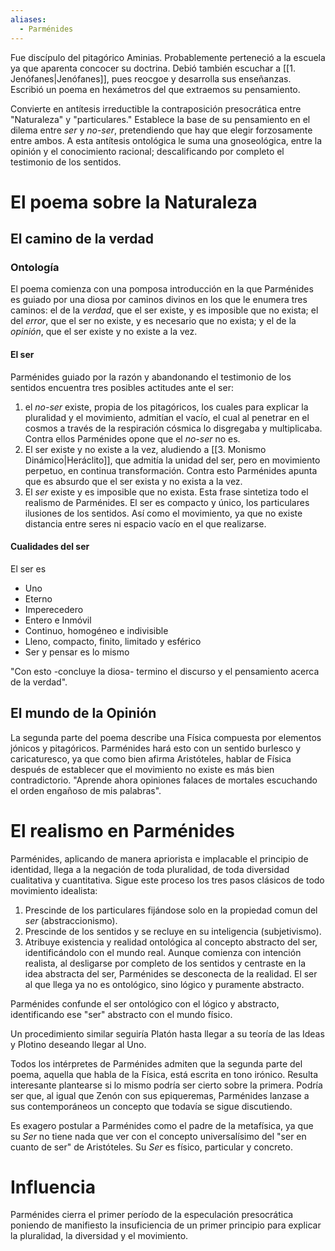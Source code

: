 ```yaml
---
aliases:
  - Parménides
---
```


Fue discípulo del pitagórico Aminias. Probablemente perteneció a la escuela ya que aparenta concocer su doctrina. Debió también escuchar a [[1. Jenófanes|Jenófanes]], pues reocgoe y desarrolla sus enseñanzas. Escribió un poema en hexámetros del que extraemos su pensamiento.

Convierte en antítesis irreductible la contraposición presocrática entre "Naturaleza" y "particulares." Establece la base de su pensamiento en el dilema entre *ser* y *no-ser*, pretendiendo que hay que elegir forzosamente entre ambos. A esta antítesis ontológica le suma una gnoseológica, entre la opinión y el conocimiento racional; descalificando por completo el testimonio de los sentidos.

# El poema sobre la Naturaleza
## El camino de la verdad
### Ontología

El poema comienza con una pomposa introducción en la que Parménides es guiado por una diosa por caminos divinos en los que le enumera tres caminos: el de la *verdad*, que el ser existe, y es imposible que no exista; el del *error*, que el ser no existe, y es necesario que no exista; y el de la *opinión*, que el ser existe y no existe a la vez.

#### El ser

Parménides guiado por la razón y abandonando el testimonio de los sentidos encuentra tres posibles actitudes ante el ser:
1. el *no-ser* existe, propia de los pitagóricos, los cuales para explicar la pluralidad y el movimiento, admitían el vacío, el cual al penetrar en el cosmos a través de la respiración cósmica lo disgregaba y multiplicaba. Contra ellos Parménides opone que el *no-ser* no es.
2. El ser existe y no existe a la vez, aludiendo a [[3. Monismo Dinámico|Heráclito]], que admitía la unidad del ser, pero en movimiento perpetuo, en continua transformación. Contra esto Parménides apunta que es absurdo que el ser exista y no exista a la vez.
3. El *ser* existe y es imposible que no exista. Esta frase sintetiza todo el realismo de Parménides. El ser es compacto y único, los particulares ilusiones de los sentidos. Así como el movimiento, ya que no existe distancia entre seres ni espacio vacío en el que realizarse.

#### Cualidades del ser

El ser es 
- Uno
- Eterno
- Imperecedero
- Entero e Inmóvil
- Continuo, homogéneo e indivisible
- Lleno, compacto, finito, limitado y esférico
- Ser y pensar es lo mismo

"Con esto -concluye la diosa- termino el discurso y el pensamiento acerca de la verdad".
## El mundo de la Opinión

La segunda parte del poema describe una Física compuesta por elementos jónicos y pitagóricos. Parménides hará esto con un sentido burlesco y caricaturesco, ya que como bien afirma Aristóteles, hablar de Física después de establecer que el movimiento no existe es más bien contradictorio. "Aprende ahora opiniones falaces de mortales escuchando el orden engañoso de mis palabras".

# El realismo en Parménides

Parménides, aplicando de manera apriorista e implacable el principio de identidad, llega a la negación de toda pluralidad, de toda diversidad cualitativa y cuantitativa. Sigue este proceso los tres pasos clásicos de todo movimiento idealista:
1. Prescinde de los particulares fijándose solo en la propiedad comun del *ser* (abstraccionismo).
2. Prescinde de los sentidos y se recluye en su inteligencia (subjetivismo).
3. Atribuye existencia y realidad ontológica al concepto abstracto del ser, identificándolo con el mundo real.
Aunque comienza con intención realista, al desligarse por completo de los sentidos y centraste en la idea abstracta del ser, Parménides se desconecta de la realidad. El ser al que llega ya no es ontológico, sino lógico y puramente abstracto.

Parménides confunde el ser ontológico con el lógico y abstracto, identificando ese "ser" abstracto con el mundo físico.

Un procedimiento similar seguiría Platón hasta llegar a su teoría de las Ideas y Plotino deseando llegar al Uno.

Todos los intérpretes de Parménides admiten que la segunda parte del poema, aquella que habla de la Física, está escrita en tono irónico. Resulta interesante plantearse si lo mismo podría ser cierto sobre la primera. Podría ser que, al igual que Zenón con sus epiqueremas, Parménides lanzase a sus contemporáneos un concepto que todavía se sigue discutiendo.

Es exagero postular a Parménides como el padre de la metafísica, ya que su *Ser* no tiene nada que ver con el concepto universalísimo del "ser en cuanto de ser" de Aristóteles. Su *Ser* es físico, particular y concreto.

# Influencia

Parménides cierra el primer período de la especulación presocrática poniendo de manifiesto la insuficiencia de un primer principio para explicar la pluralidad, la diversidad y el movimiento.